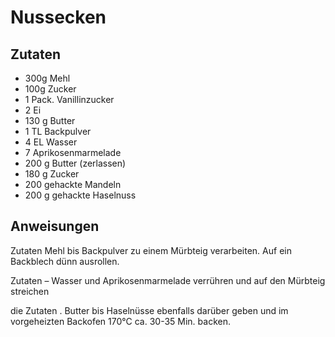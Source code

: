 # Nussecken

## Zutaten
- 300g Mehl
- 100g Zucker
- 1 Pack. Vanillinzucker
- 2 Ei
- 130 g Butter
- 1 TL Backpulver
- 4 EL Wasser
- 7 Aprikosenmarmelade
- 200 g Butter (zerlassen)
- 180 g Zucker
- 200 gehackte Mandeln 
- 200 g gehackte Haselnuss 

## Anweisungen

Zutaten Mehl bis Backpulver zu einem Mürbteig verarbeiten. Auf ein Backblech dünn ausrollen.

Zutaten – Wasser und Aprikosenmarmelade verrühren und auf den Mürbteig streichen

die Zutaten . Butter bis Haselnüsse ebenfalls darüber geben und im vorgeheizten Backofen 170°C ca. 30-35 Min. backen.